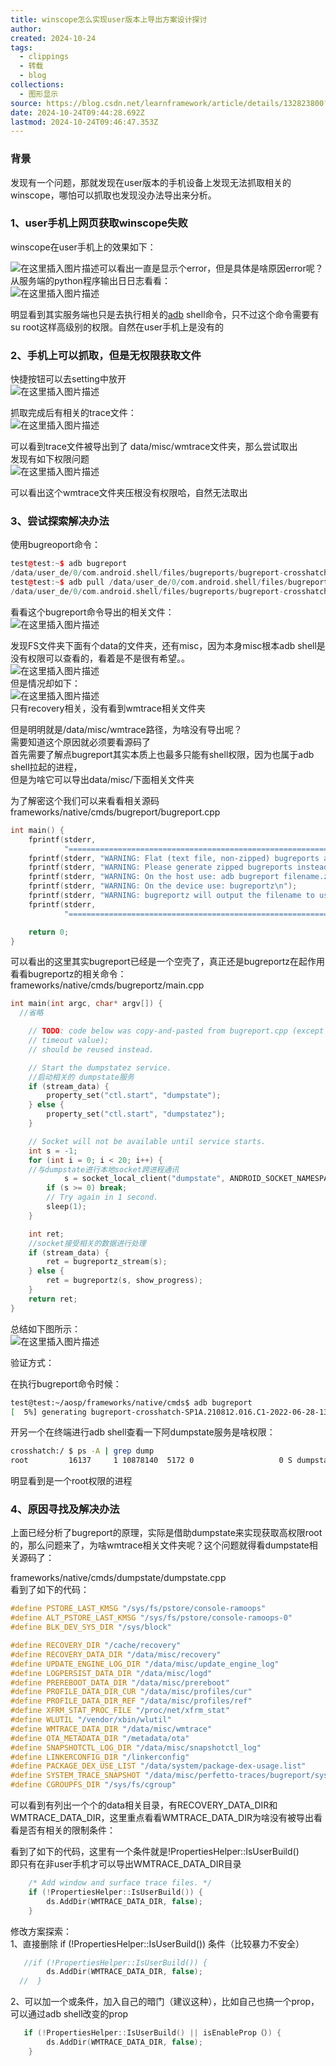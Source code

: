 ```yaml
---
title: winscope怎么实现user版本上导出方案设计探讨
author: 
created: 2024-10-24
tags:
  - clippings
  - 转载
  - blog
collections:
  - 图形显示
source: https://blog.csdn.net/learnframework/article/details/132823800?ops_request_misc=%257B%2522request%255Fid%2522%253A%2522D742FA8A-B63E-4062-84B5-57BFDECFE060%2522%252C%2522scm%2522%253A%252220140713.130102334.pc%255Fblog.%2522%257D&request_id=D742FA8A-B63E-4062-84B5-57BFDECFE060&biz_id=0&utm_medium=distribute.pc_search_result.none-task-blog-2~blog~first_rank_ecpm_v1~rank_v31_ecpm-2-132823800-null-null.nonecase&utm_term=Winscope&spm=1018.2226.3001.4450
date: 2024-10-24T09:44:28.692Z
lastmod: 2024-10-24T09:46:47.353Z
---
```

### 背景

发现有一个问题，那就发现在user版本的手机设备上发现无法抓取相关的winscope，哪怕可以抓取也发现没办法导出来分析。

### 1、user手机上网页获取winscope失败

winscope在user手机上的效果如下：

![在这里插入图片描述](https://i-blog.csdnimg.cn/blog_migrate/b36f2d31f0981e6f06da67a0dd3a9f13.png#pic_center)可以看出一直是显示个error，但是具体是啥原因error呢？\
从服务端的python程序输出日日志看看：\
![在这里插入图片描述](https://i-blog.csdnimg.cn/blog_migrate/1e0d22c5f019507b9e27b872fc5c870a.png#pic_center)

明显看到其实服务端也只是去执行相关的[adb](https://so.csdn.net/so/search?q=adb\&spm=1001.2101.3001.7020) shell命令，只不过这个命令需要有su root这样高级别的权限。自然在user手机上是没有的

### 2、手机上可以抓取，但是无权限获取文件

快捷按钮可以去setting中放开\
![在这里插入图片描述](https://i-blog.csdnimg.cn/blog_migrate/059a7e25be5f19f24aa9dbb4f465fb07.png#pic_center)

抓取完成后有相关的trace文件：\
![在这里插入图片描述](https://i-blog.csdnimg.cn/blog_migrate/92295f9a3ef0ba3fa9038b4f2905efc4.png#pic_center)

可以看到trace文件被导出到了 data/misc/wmtrace文件夹，那么尝试取出\
发现有如下权限问题\
![在这里插入图片描述](https://i-blog.csdnimg.cn/blog_migrate/27cc3901cf095ba7fff71b59fbff7498.png#pic_center)

可以看出这个wmtrace文件夹压根没有权限哈，自然无法取出

### 3、尝试探索解决办法

使用bugreoport命令：

```cpp
test@test:~$ adb bugreport
/data/user_de/0/com.android.shell/files/bugreports/bugreport-crosshatch-SP1A.210812.016.C1-2022-06-28-12-21-13.zip: 1 file pulled. 27.7 MB/s (11790205 bytes in 0.406s)
test@test:~$ adb pull /data/user_de/0/com.android.shell/files/bugreports/bugreport-crosshatch-SP1A.210812.016.C1-2022-06-28-12-21-13.zip 
/data/user_de/0/com.android.shell/files/bugreports/bugreport-crosshatch-SP1A.210812.016.C1-2022-06-28-12-21-13.zip: 1 file pulled. 27.7 MB/s (11790205 bytes in 0.406s)
```

看看这个bugreport命令导出的相关文件：\
![在这里插入图片描述](https://i-blog.csdnimg.cn/blog_migrate/b1045aab12f7f7fd85d0ab543e470a14.png)

发现FS文件夹下面有个data的文件夹，还有misc，因为本身misc根本adb shell是没有权限可以查看的，看着是不是很有希望。。\
![在这里插入图片描述](https://i-blog.csdnimg.cn/blog_migrate/3f045d767d754e3498798bfefba8bb4a.png#pic_center)\
但是情况却如下：\
![在这里插入图片描述](https://i-blog.csdnimg.cn/blog_migrate/a32b9dceba25752d92383ad7972bfca9.png#pic_center)\
只有recovery相关，没有看到wmtrace相关文件夹

但是明明就是/data/misc/wmtrace路径，为啥没有导出呢？\
需要知道这个原因就必须要看源码了\
首先需要了解点bugreport其实本质上也最多只能有shell权限，因为也属于adb shell拉起的进程，\
但是为啥它可以导出data/misc/下面相关文件夹

为了解密这个我们可以来看看相关源码\
frameworks/native/cmds/bugreport/bugreport.cpp

```cpp
int main() {
    fprintf(stderr,
            "=============================================================================\n");
    fprintf(stderr, "WARNING: Flat (text file, non-zipped) bugreports are deprecated.\n");
    fprintf(stderr, "WARNING: Please generate zipped bugreports instead.\n");
    fprintf(stderr, "WARNING: On the host use: adb bugreport filename.zip\n");
    fprintf(stderr, "WARNING: On the device use: bugreportz\n");
    fprintf(stderr, "WARNING: bugreportz will output the filename to use with adb pull.\n");
    fprintf(stderr,
            "=============================================================================\n\n\n");

    return 0;
}
```

可以看出的这里其实bugreport已经是一个空壳了，真正还是bugreportz在起作用\
看看bugreportz的相关命令：\
frameworks/native/cmds/bugreportz/main.cpp

```cpp
int main(int argc, char* argv[]) {
  //省略

    // TODO: code below was copy-and-pasted from bugreport.cpp (except by the
    // timeout value);
    // should be reused instead.

    // Start the dumpstatez service.
    //启动相关的 dumpstate服务
    if (stream_data) {
        property_set("ctl.start", "dumpstate");
    } else {
        property_set("ctl.start", "dumpstatez");
    }

    // Socket will not be available until service starts.
    int s = -1;
    for (int i = 0; i < 20; i++) {
    //与dumpstate进行本地socket跨进程通讯
            s = socket_local_client("dumpstate", ANDROID_SOCKET_NAMESPACE_RESERVED, SOCK_STREAM);
        if (s >= 0) break;
        // Try again in 1 second.
        sleep(1);
    }

    int ret;
    //socket接受相关的数据进行处理
    if (stream_data) {
        ret = bugreportz_stream(s);
    } else {
        ret = bugreportz(s, show_progress);
    }
    return ret;
}
```

总结如下图所示：\
![在这里插入图片描述](https://i-blog.csdnimg.cn/blog_migrate/79278aeaa1c928cb86b62f572f196c94.png#pic_center)

验证方式：

在执行bugreport命令时候：

```bash
test@test:~/aosp/frameworks/native/cmds$ adb bugreport
[  5%] generating bugreport-crosshatch-SP1A.210812.016.C1-2022-06-28-13-02-19.zip
```

开另一个在终端进行adb shell查看一下阿dumpstate服务是啥权限：

```bash
crosshatch:/ $ ps -A | grep dump                                                                        
root         16137     1 10878140  5172 0                   0 S dumpstate
```

明显看到是一个root权限的进程

### 4、原因寻找及解决办法

上面已经分析了bugreport的原理，实际是借助dumpstate来实现获取高权限root的，那么问题来了，为啥wmtrace相关文件夹呢？这个问题就得看dumpstate相关源码了：

frameworks/native/cmds/dumpstate/dumpstate.cpp\
看到了如下的代码：

```cpp
#define PSTORE_LAST_KMSG "/sys/fs/pstore/console-ramoops"
#define ALT_PSTORE_LAST_KMSG "/sys/fs/pstore/console-ramoops-0"
#define BLK_DEV_SYS_DIR "/sys/block"

#define RECOVERY_DIR "/cache/recovery"
#define RECOVERY_DATA_DIR "/data/misc/recovery"
#define UPDATE_ENGINE_LOG_DIR "/data/misc/update_engine_log"
#define LOGPERSIST_DATA_DIR "/data/misc/logd"
#define PREREBOOT_DATA_DIR "/data/misc/prereboot"
#define PROFILE_DATA_DIR_CUR "/data/misc/profiles/cur"
#define PROFILE_DATA_DIR_REF "/data/misc/profiles/ref"
#define XFRM_STAT_PROC_FILE "/proc/net/xfrm_stat"
#define WLUTIL "/vendor/xbin/wlutil"
#define WMTRACE_DATA_DIR "/data/misc/wmtrace"
#define OTA_METADATA_DIR "/metadata/ota"
#define SNAPSHOTCTL_LOG_DIR "/data/misc/snapshotctl_log"
#define LINKERCONFIG_DIR "/linkerconfig"
#define PACKAGE_DEX_USE_LIST "/data/system/package-dex-usage.list"
#define SYSTEM_TRACE_SNAPSHOT "/data/misc/perfetto-traces/bugreport/systrace.pftrace"
#define CGROUPFS_DIR "/sys/fs/cgroup"
```

可以看到有列出一个个的data相关目录，有RECOVERY\_DATA\_DIR和WMTRACE\_DATA\_DIR，这里重点看看WMTRACE\_DATA\_DIR为啥没有被导出看看是否有相关的限制条件：

看到了如下的代码，这里有一个条件就是!PropertiesHelper::IsUserBuild()\
即只有在非user手机才可以导出WMTRACE\_DATA\_DIR目录

```cpp
    /* Add window and surface trace files. */
    if (!PropertiesHelper::IsUserBuild()) {
        ds.AddDir(WMTRACE_DATA_DIR, false);
    }
```

修改方案探索：\
1、直接删除 if (!PropertiesHelper::IsUserBuild()) 条件（比较暴力不安全）

```cpp
   //if (!PropertiesHelper::IsUserBuild()) {
        ds.AddDir(WMTRACE_DATA_DIR, false);
  //  }
```

2、可以加一个或条件，加入自己的暗门（建议这种），比如自己也搞一个prop，可以通过adb shell改变的prop

```cpp
   if (!PropertiesHelper::IsUserBuild() || isEnableProp（）) {
        ds.AddDir(WMTRACE_DATA_DIR, false);
    }
```
